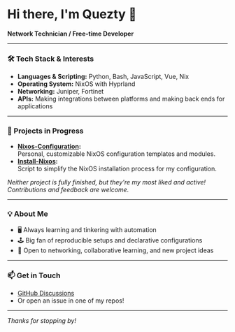 # Hi there, I'm Quezty 👋

**Network Technician / Free-time Developer**

---

### 🛠️ Tech Stack & Interests

- **Languages & Scripting:** Python, Bash, JavaScript, Vue, Nix
- **Operating System:** NixOS with Hyprland
- **Networking:** Juniper, Fortinet
- **APIs:** Making integrations between platforms and making back ends for applications

---

### 🚧 Projects in Progress

- **[Nixos-Configuration](https://github.com/Quezty/Nixos-Configuration):**  
  Personal, customizable NixOS configuration templates and modules.
- **[Install-Nixos](https://github.com/Quezty/Install-Nixos):**  
  Script to simplify the NixOS installation process for my configuration.

*Neither project is fully finished, but they're my most liked and active! Contributions and feedback are welcome.*

---

### 💡 About Me

- 🖥️ Always learning and tinkering with automation
- 🕹️ Big fan of reproducible setups and declarative configurations
- 🤝 Open to networking, collaborative learning, and new project ideas

---

### 📫 Get in Touch

- [GitHub Discussions](https://github.com/Quezty)
- Or open an issue in one of my repos!

---

_Thanks for stopping by!_
